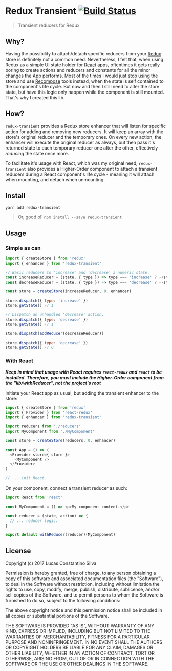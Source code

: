 # Redux Transient [![Build Status](https://travis-ci.org/lucasconstantino/redux-transient.svg?branch=master)](https://travis-ci.org/lucasconstantino/redux-transient)

> Transient reducers for Redux

## Why?

Having the possibility to attach/detach specific reducers from your [Redux](redux.js.org/) store is definitely not a common need. Nevertheless, I felt that, when using Redux as a simple UI state holder for [React](https://facebook.github.io/react/) apps, oftentimes it gets really boring to create actions and reducers and constants for all the minor changes the App performs. Most of the times I would just stop using the store and use [Recompose](https://github.com/acdlite/recompose/) tools instead, when the state is self contained to the component's life cycle. But now and then I still need to alter the store state, but have this logic only happen while the component is still mounted. That's why I created this lib.

## How?

`redux-transient` provides a Redux store enhancer that will listen for specific action for adding and removing new reducers. It will keep an array with the store's original reducer and the temporary ones. On every new action, the enhancer will execute the original reducer as always, but then pass it's returned state to each temporary reducer one after the other, effectively *reducing* the state once more.

To facilitate it's usage with React, which was my original need, `redux-transient` also provides a Higher-Order component to attach a transient reducers during a React component's life cycle - meaning it will attach when mounting, and detach when unmounting.

## Install

`yarn add redux-transient`

> Or, good ol' `npm install --save redux-transient`

## Usage

### Simple as can

```js
import { createStore } from 'redux'
import { enhancer } from 'redux-transient'

// Basic reducers to 'increase' and 'decrease' a numeric state.
const increaseReducer = (state, { type }) => type === 'increase' ? ++state : state
const decreaseReducer = (state, { type }) => type === 'decrease' ? --state : state

const store = createStore(increaseReducer, 0, enhancer)

store.dispatch({ type: 'increase' })
store.getState() // 1

// Dispatch an unhandled 'decrease' action.
store.dispatch({ type: 'decrease' })
store.getState() // 1

store.dispatch(addReducer(decreaseReducer))

store.dispatch({ type: 'decrease' })
store.getState() // 0
```

### With React

***Keep in mind that usage with React requires `react-redux` and `react` to be installed. Therefore, you must include the Higher-Order component from the "lib/withReducer", not the project's root***

Initiate your React app as usual, but adding the transient enhancer to the store:

```js
import { createStore } from 'redux'
import { Provider } from 'react-redux'
import { enhancer } from 'redux-transient'

import reducers from './reducers'
import MyComponent from './MyComponent'

const store = createStore(reducers, 0, enhancer)

const App = () => (
  <Provider store={ store }>
    <MyComponent />
  </Provider>
)

// ... init React.
```

On your component, connect a transient reducer as such:

```js
import React from 'react'

const MyComponent = () => <p>My component content.</p>

const reducer = (state, action) => {
  // ... reducer logic.
}

export default withReducer(reducer)(MyComponent)
```

## License

Copyright (c) 2017 Lucas Constantino Silva

Permission is hereby granted, free of charge, to any person obtaining a copy of
this software and associated documentation files (the "Software"), to deal in
the Software without restriction, including without limitation the rights to
use, copy, modify, merge, publish, distribute, sublicense, and/or sell copies
of the Software, and to permit persons to whom the Software is furnished to do
so, subject to the following conditions:

The above copyright notice and this permission notice shall be included in all
copies or substantial portions of the Software.

THE SOFTWARE IS PROVIDED "AS IS", WITHOUT WARRANTY OF ANY KIND, EXPRESS OR
IMPLIED, INCLUDING BUT NOT LIMITED TO THE WARRANTIES OF MERCHANTABILITY,
FITNESS FOR A PARTICULAR PURPOSE AND NONINFRINGEMENT. IN NO EVENT SHALL THE
AUTHORS OR COPYRIGHT HOLDERS BE LIABLE FOR ANY CLAIM, DAMAGES OR OTHER
LIABILITY, WHETHER IN AN ACTION OF CONTRACT, TORT OR OTHERWISE, ARISING FROM,
OUT OF OR IN CONNECTION WITH THE SOFTWARE OR THE USE OR OTHER DEALINGS IN THE
SOFTWARE.
